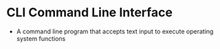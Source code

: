 # CLI Command Line Interface

* A command line program that accepts text input to execute operating system functions